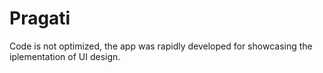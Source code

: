 # Pragati

Code is not optimized, the app was rapidly developed for showcasing the iplementation of UI design.
